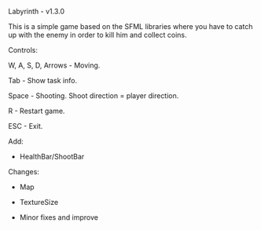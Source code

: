 Labyrinth - v1.3.0

This is a simple game based on the SFML libraries where you have to catch up with the enemy in order to kill him and collect coins.

Controls:

W, A, S, D, Arrows - Moving.

Tab - Show task info.

Space - Shooting. Shoot direction = player direction.

R - Restart game.

ESC - Exit.

Add:

+ HealthBar/ShootBar

Changes:

- Map

- TextureSize

- Minor fixes and improve